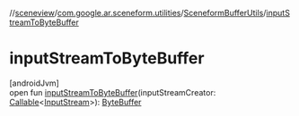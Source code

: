 //[sceneview](../../../index.md)/[com.google.ar.sceneform.utilities](../index.md)/[SceneformBufferUtils](index.md)/[inputStreamToByteBuffer](input-stream-to-byte-buffer.md)

# inputStreamToByteBuffer

[androidJvm]\
open fun [inputStreamToByteBuffer](input-stream-to-byte-buffer.md)(inputStreamCreator: [Callable](https://developer.android.com/reference/kotlin/java/util/concurrent/Callable.html)&lt;[InputStream](https://developer.android.com/reference/kotlin/java/io/InputStream.html)&gt;): [ByteBuffer](https://developer.android.com/reference/kotlin/java/nio/ByteBuffer.html)
